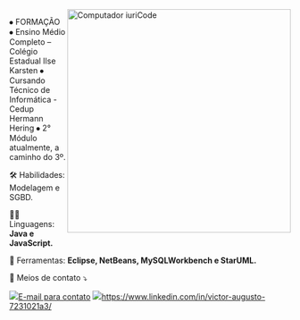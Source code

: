 <img src="https://raw.githubusercontent.com/MicaelliMedeiros/micaellimedeiros/master/image/computer-illustration.png" min-width="400px" max-width="400px" width="400px" align="right" alt="Computador iuriCode">

<p align="left"> 
⦁	FORMAÇÃO
⦁	Ensino Médio Completo – Colégio Estadual Ilse Karsten
⦁	Cursando Técnico de Informática - Cedup Hermann Hering
⦁	2° Módulo atualmente, a caminho do 3º.
</p>
<p align="left">
  🛠️ Habilidades: Modelagem e SGBD.

<p align="left">
  👨‍💻 Linguagens: <strong>Java e JavaScript.</strong>
</p>

<p align="left">
  💼 Ferramentas: <strong>Eclipse, NetBeans, MySQLWorkbench e  StarUML.</strong>
                                          
</p>

<p align="left">
  💌 Meios de contato ⤵️
</p>

<p align="left">
  <a href="#" alt="Gmail">
  <img src="https://img.shields.io/badge/-Gmail-FF0000?style=flat-square&labelColor=FF0000&logo=gmail&logoColor=white&link=mailto:victoraugustocardoso@gmail.com"/>E-mail para contato</a>

  <a href="#" alt="Linkedin">
  <img src="https://img.shields.io/badge/-Linkedin-0e76a8?style=flat-square&logo=Linkedin&logoColor=white&link=https://www.linkedin.com/in/victor-augusto-7231021a3/" />https://www.linkedin.com/in/victor-augusto-7231021a3/ </a>

</p>  

